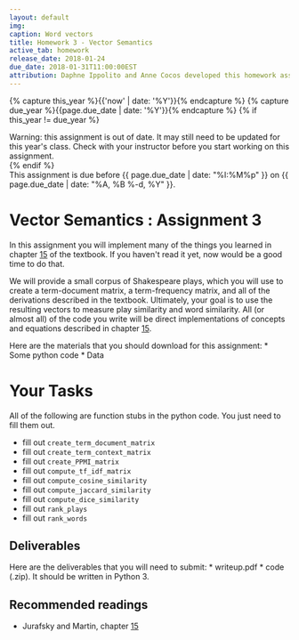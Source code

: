 ```yaml
---
layout: default
img: 
caption: Word vectors    
title: Homework 3 - Vector Semantics
active_tab: homework
release_date: 2018-01-24
due_date: 2018-01-31T11:00:00EST
attribution: Daphne Ippolito and Anne Cocos developed this homework assignment for UPenn's CIS 530 class in Spring 2018.
---
```



<!-- Check whether the assignment is up to date -->
{% capture this_year %}{{'now' | date: '%Y'}}{% endcapture %}
{% capture due_year %}{{page.due_date | date: '%Y'}}{% endcapture %}
{% if this_year != due_year %} 
<div class="alert alert-danger">
Warning: this assignment is out of date.  It may still need to be updated for this year's class.  Check with your instructor before you start working on this assignment.
</div>
{% endif %}
<!-- End of check whether the assignment is up to date -->

<div class="alert alert-info">
This assignment is due before {{ page.due_date | date: "%I:%M%p" }} on {{ page.due_date | date: "%A, %B %-d, %Y" }}.
</div>

Vector Semantics <span class="text-muted">: Assignment 3</span>
=============================================================

In this assignment you will implement many of the things you learned in chapter [15](https://web.stanford.edu/~jurafsky/slp3/15.pdf) of the textbook. If you haven't read it yet, now would be a good time to do that.

We will provide a small corpus of Shakespeare plays, which you will use to create a term-document matrix, a term-frequency matrix, and all of the derivations described in the textbook. Ultimately, your goal is to use the resulting vectors to measure play similarity and word similarity. All (or almost all) of the code you write will be direct implementations of concepts and equations described in chapter [15](https://web.stanford.edu/~jurafsky/slp3/15.pdf).

<div class="alert alert-info" markdown="1">
Here are the materials that you should download for this assignment:
* Some python code
* Data
</div>

Your Tasks
======================
All of the following are function stubs in the python code. You just need to fill them out.

* fill out `create_term_document_matrix`
* fill out `create_term_context_matrix`
* fill out `create_PPMI_matrix`
* fill out `compute_tf_idf_matrix`
* fill out `compute_cosine_similarity`
* fill out `compute_jaccard_similarity`
* fill out `compute_dice_similarity`
* fill out `rank_plays`
* fill out `rank_words`



## Deliverables 
<div class="alert alert-warning" markdown="1">
Here are the deliverables that you will need to submit:
* writeup.pdf
* code (.zip). It should be written in Python 3.
</div>

## Recommended readings
* Jurafsky and Martin, chapter [15](https://web.stanford.edu/~jurafsky/slp3/15.pdf)
